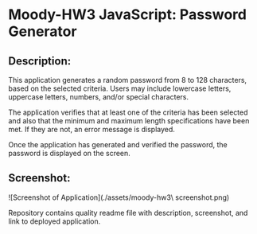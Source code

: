 # Moody-HW3 JavaScript: Password Generator

## Description:
This application generates a random password from 8 to 128 characters, based on the selected criteria. Users may include lowercase letters, uppercase letters, numbers, and/or special characters. 

The application verifies that at least one of the criteria has been selected and also that the minimum and maximum length specifications have been met. If they are not, an error message is displayed.

Once the application has generated and verified the password, the password is displayed on the screen.

## Screenshot:
![Screenshot of Application](./assets/moody-hw3\ screenshot.png)








Repository contains quality readme file with description, screenshot, and link to deployed application.